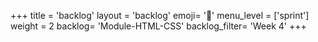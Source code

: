 +++
title = 'backlog'
layout = 'backlog'
emoji= '📝'
menu_level = ['sprint']
weight = 2
backlog= 'Module-HTML-CSS'
backlog_filter= 'Week 4'
+++


